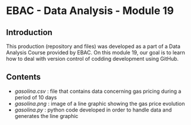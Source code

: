 # **EBAC - Data Analysis - Module 19**

## **Introduction**

This production (repository and files) was developed as a part of a Data Analysis Course provided by EBAC.
On this module 19, our goal is to learn how to deal with version control of codding development using GitHub.

## **Contents**

- *gasolina.csv* : file that contains data concerning gas pricing during a period of 10 days
- *gasolina.png* : image of a line graphic showing the gas price evolution
- *gasolina.py* : python code developed in order to handle data and generates the line graphic